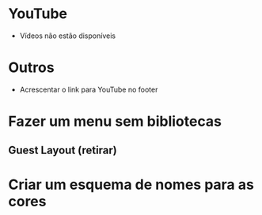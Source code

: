 # YouTube

- Vídeos não estão disponíveis

# Outros

- Acrescentar o link para YouTube no footer

# Fazer um menu sem bibliotecas 

## Guest Layout (retirar)

<script src="https://cdn.jsdelivr.net/npm/flowbite@2.5.2/dist/flowbite.min.js"></script>

<link href="https://cdn.jsdelivr.net/npm/flowbite@2.5.2/dist/flowbite.min.css" rel="stylesheet" />


# Criar um esquema de nomes para as cores


